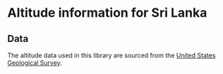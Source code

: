 # Altitude information for Sri Lanka

## Data

The altitude data used in this library are sourced from the [United States Geological Survey](https://www.usgs.gov/programs/national-geospatial-program/topographic-maps).